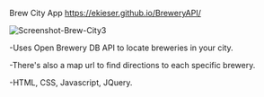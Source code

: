 Brew City App
https://ekieser.github.io/BreweryAPI/

![Screenshot-Brew-City3](https://user-images.githubusercontent.com/53837375/70938142-38ece600-200b-11ea-8b18-af3f71127b7f.png)

-Uses Open Brewery DB API to locate breweries in your city. 

-There's also a map url to find directions to each specific brewery.

-HTML, CSS, Javascript, JQuery.
